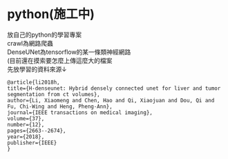 # python(施工中)
放自己的python的學習專案 \
crawl為網路爬蟲 \
DenseUNet為tensorflow的某一條類神經網路\
(目前還在摸索要怎麼上傳這麼大的檔案 \
先放學習的資料來源↓
```
@article{li2018h,
title={H-denseunet: Hybrid densely connected unet for liver and tumor segmentation from ct volumes},
author={Li, Xiaomeng and Chen, Hao and Qi, Xiaojuan and Dou, Qi and Fu, Chi-Wing and Heng, Pheng-Ann},
journal={IEEE transactions on medical imaging},
volume={37},
number={12},
pages={2663--2674},
year={2018},
publisher={IEEE}
}
```
